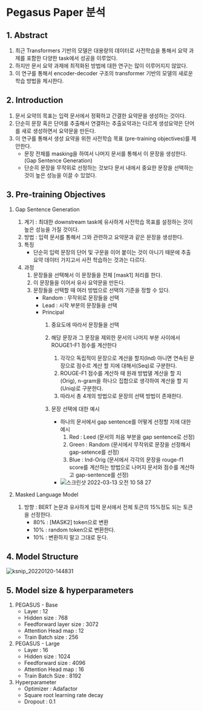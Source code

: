 # Pegasus Paper 분석


## 1. Abstract
  1. 최근 Transformers 기반의 모델은 대용량의 데이터로 사전학습을 통해서 요약 과제를 포함한 다양한 task에서 성공을 이루었다.
  2. 하지만 문서 요약 과제에 최적화된 방법에 대한 연구는 많이 이루어지지 않았다.
  3. 이 연구를 통해서 encoder-decoder 구조의 transformer 기반의 모델의 새로운 학습 방법을 제시한다.


## 2. Introduction
  1. 문서 요약의 목표는 입력 문서에서 정확하고 간결한 요약문을 생성하는 것이다.
  2. 단순히 문장 혹은 단어를 추출해서 연결하는 추출요약과는 다르게 생성요약은 단어를 새로 생성하면서 요약문을 만든다.
  3. 이 연구를 통해서 생성 요약을 위한 사전학습 목표 (pre-training objectives)를 제안한다.
      * 문장 전체를 masking을 하여서 나머지 문서를 통해서 이 문장을 생성한다. (Gap Sentence Generation)
      * 단순히 문장을 무작위로 선정하는 것보다 문서 내에서 중요한 문장을 선택하는 것이 높은 성능을 이끌 수 있었다.

## 3. Pre-training Objectives
  1. Gap Sentence Generation
      1. 계기 : 최대한 downstream task에 유사하게 사전학습 목표를 설정하는 것이 높은 성능을 가질 것이다.
      2. 방법 : 입력 문서를 통해서 그와 관련하고 요약문과 같은 문장을 생성한다. 
      3. 특징 
            * 단순히 입력 문장의 단어 및 구문을 이어 붙이는 것이 아니기 때문에 추출 요약 데이터 가지고서 사전 학습하는 것과는 다르다.
      4. 과정
            1. 문장들을 선택해서 이 문장들을 전체 [mask1] 처리를 한다.
            2. 이 문장들을 이어서 유사 요약문을 만든다.
            3. 문장들을 선택할 때 여러 방법으로 선택의 기준을 정할 수 있다.
                * Random : 무작위로 문장들을 선택
                * Lead : 시작 부분의 문장들을 선택
                * Principal 
                  1. 중요도에 따라서 문장들을 선택
                  2. 해당 문장과 그 문장을 제외한 문서의 나머지 부분 사이에서 ROUGE1-F1 점수를 계산한다
                      1. 각각으 독립적이 문장으로 계산을 할지(Ind) 아니면 연속된 문장으로 점수르 계산 할 지에 대해서(Seq)로 구분한다.
                      2. ROUGE-F1 점수를 계산하 때 원래 방법댈 계산을 할 지(Orig), n-gram을 하나으 집합으로 생각하여 계산을 할 지(Uniq)로 구분한다.
                      3. 따라서 총 4개의 방법으로 문장의 선택 방법이 존재한다.

                  3. 문장 선택에 대한 예시
                      *  하나의 문서에서 gap sentence를 어떻게 선정할 지에 대한 예시
                          1. Red : Leed (문서의 처음 부분을 gap sentence로 선정)
                          2. Green : Random (문서에서 무작위로 문장을 선정해서 gap-setence를 선정)
                          3. Blue : Ind-Orig (문서에서 각각의 문장을 rouge-f1 score를 계산하는 방법으로 나머지 문서와 점수를 계산하고 gap-sentence를 선정)
                      * ![스크린샷 2022-03-13 오전 10 58 27](https://user-images.githubusercontent.com/48673702/158041547-e3259477-4b0e-4829-8e3b-4dca984c621b.png)

  2. Masked Language Model
      1. 방향 : BERT 논문과 유사하게 입력 문서에서 전체 토큰의 15%정도 되는 토큰을 선정한다.
          * 80% : [MASK2] token으로 변환  
          * 10% : random token으로 변환한다.
          * 10% : 변환하지 말고 그대로 둔다.  


## 4. Model Structure  
  ![ksnip_20220120-144831](https://user-images.githubusercontent.com/48673702/150281114-8934accd-622a-4892-a738-abf67545560b.png)

## 5. Model size & hyperparameters
  1. PEGASUS - Base
      * Layer : 12
      * Hidden size : 768
      * Feedforward layer size : 3072
      * Attention Head map : 12
      * Train Batch size : 256
  2. PEGASUS - Large
      * Layer : 16
      * Hidden size : 1024
      * Feedforward size : 4096
      * Attention Head map : 16
      * Train Batch Size : 8192
  3. Hyperparameter
      * Optimizer : Adafactor
      * Square root learning rate decay
      * Dropout : 0.1

 
